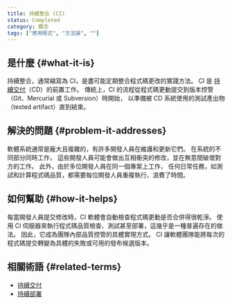 ```yaml
---
title: 持續整合 (CI)
status: Completed 
category: 概念
tags: ["應用程式", "方法論", ""]
---
```


## 是什麼 {#what-it-is}

持續整合，通常縮寫為 CI，是盡可能定期整合程式碼更改的實踐方法。
CI 是 [持續交付](/zh-tw/continuous-delivery/)（CD）的前置工作。
傳統上，CI 的流程從程式碼更動提交到版本控管（Git、Mercurial 或 Subversion）時開始，
以準備被 CD 系統使用的測試產出物（tested artifact）直到結束。

## 解決的問題 {#problem-it-addresses}

軟體系統通常是龐大且複雜的，有許多開發人員在維護和更新它們。
在系統的不同部分同時工作，
這些開發人員可能會做出互相衝突的修改，並在無意間破壞對方的工作。
此外，由於多位開發人員在同一個專案上工作，
任何日常任務，如測試和計算程式碼品質，都需要每位開發人員重複執行，浪費了時間。

## 如何幫助 {#how-it-helps}

每當開發人員提交修改時，CI 軟體會自動檢查程式碼更動是否合併得很乾淨。
使用 CI 伺服器來執行程式碼品質檢查、測試甚至部署，這幾乎是一種普遍存在的做法。
因此，它成為團隊內部品質控管的具體實現方式。
CI 讓軟體團隊能將每次的程式碼提交轉變為具體的失敗或可用的發布候選版本。

## 相關術語 {#related-terms}

* [持續交付](/zh-tw/continuous-delivery/)
* [持續部署](/zh-tw/continuous-deployment/)
